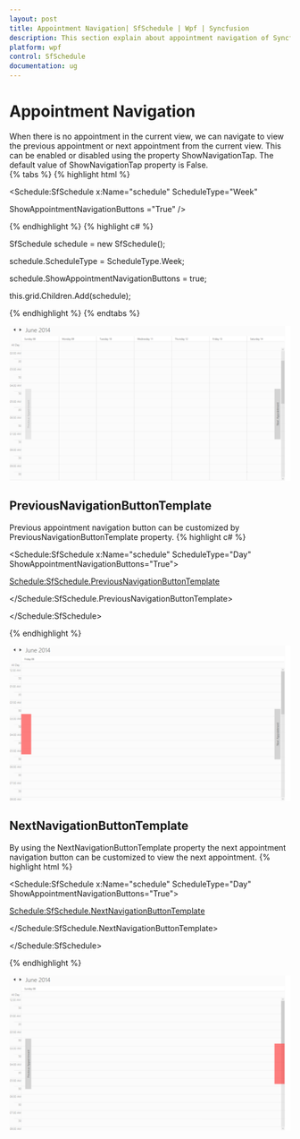```yaml
---
layout: post
title: Appointment Navigation| SfSchedule | Wpf | Syncfusion
description: This section explain about appointment navigation of Syncfusion WPF Scheduler control and more details. 
platform: wpf
control: SfSchedule
documentation: ug
---
```


# Appointment Navigation

When there is no appointment in the current view, we can navigate to view the previous appointment or next appointment from the current view. This can be enabled or disabled using the property ShowNavigationTap. The default value of ShowNavigationTap property is False.  
{% tabs %}
{% highlight html %}



<Schedule:SfSchedule x:Name="schedule" ScheduleType="Week"

ShowAppointmentNavigationButtons ="True"  /> 


{% endhighlight  %}
{% highlight c# %}





SfSchedule schedule = new SfSchedule();

schedule.ScheduleType = ScheduleType.Week;

schedule.ShowAppointmentNavigationButtons = true;

this.grid.Children.Add(schedule);


{% endhighlight  %}
{% endtabs %}

![AppointmentNavigation](Appointment-Navigation_images/Appointment-Navigation_img1.png)



## PreviousNavigationButtonTemplate 

Previous appointment navigation button can be customized by PreviousNavigationButtonTemplate property.
{% highlight c# %}



<Schedule:SfSchedule x:Name="schedule" ScheduleType="Day" ShowAppointmentNavigationButtons="True">

<Schedule:SfSchedule.PreviousNavigationButtonTemplate>

<DataTemplate>

<Border Height="200" Width="50" Background="Red"/>                </DataTemplate>

</Schedule:SfSchedule.PreviousNavigationButtonTemplate>

</Schedule:SfSchedule>

{% endhighlight  %}

![AppointmentNavigationImage2](Appointment-Navigation_images/Appointment-Navigation_img2.png)



## NextNavigationButtonTemplate

By using the NextNavigationButtonTemplate property the next appointment navigation button can be customized to view the next appointment.
{% highlight html %}



<Schedule:SfSchedule x:Name="schedule" ScheduleType="Day" ShowAppointmentNavigationButtons="True">

<Schedule:SfSchedule.NextNavigationButtonTemplate>                <DataTemplate>

<Border Height="200" Width="50" Background="Red"/>                                </DataTemplate>

</Schedule:SfSchedule.NextNavigationButtonTemplate>

</Schedule:SfSchedule>

{% endhighlight  %}



![AppointmentNavigationImage3](Appointment-Navigation_images/Appointment-Navigation_img3.png)





